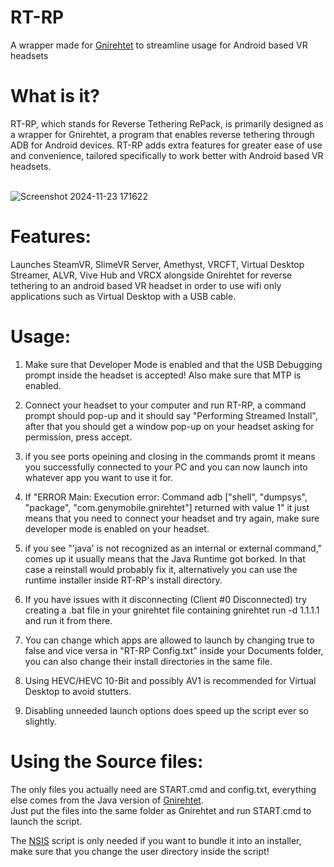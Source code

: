 # RT-RP
A wrapper made for [Gnirehtet](https://github.com/Genymobile/gnirehtet) to streamline usage for Android based VR headsets

<h1><strong>What is it?</strong><br></h1>
RT-RP, which stands for Reverse Tethering RePack, is primarily designed as a wrapper for Gnirehtet, a program that enables reverse tethering through ADB for Android devices. RT-RP adds extra features for greater ease of use and convenience, tailored specifically to work better with Android based VR headsets.
<br></br>

![Screenshot 2024-11-23 171622](https://github.com/user-attachments/assets/00b10289-36b2-4149-9c8c-b76d5708ffab)


<h1><strong>Features:</strong><br></h1>
Launches SteamVR, SlimeVR Server, Amethyst, VRCFT, Virtual Desktop Streamer, ALVR, Vive Hub and VRCX alongside Gnirehtet for reverse tethering to an android based VR headset in order to use wifi only applications such as Virtual Desktop with a USB cable.


<p></p>
<h1><strong>Usage:</strong></h1>

1. Make sure that Developer Mode is enabled and that the USB Debugging prompt inside the headset is accepted! Also make sure that MTP is enabled.

2. Connect your headset to your computer and run RT-RP, a command prompt should pop-up and it should say "Performing Streamed Install", after that you should get a window pop-up on your headset asking for permission, press accept.

3. if you see ports opeining and closing in the commands promt it means you successfully connected to your PC and you can now launch into whatever app you want to use it for.

4. If "ERROR Main: Execution error: Command adb ["shell", "dumpsys", "package", "com.genymobile.gnirehtet"] returned with value 1" it just means that you need to connect your headset and try again, make sure developer mode is enabled on your headset.

5. if you see "'java' is not recognized as an internal or external command," comes up it usually means that the Java Runtime got borked. In that case a reinstall would probably fix it, alternatively you can use the runtime installer inside RT-RP's install directory.

6. If you have issues with it disconnecting (Client #0 Disconnected) try creating a .bat file in your gnirehtet file containing gnirehtet run -d 1.1.1.1 and run it from there.

7. You can change which apps are allowed to launch by changing true to false and vice versa in "RT-RP Config.txt" inside your Documents folder, you can also change their install directories in the same file.

8. Using HEVC/HEVC 10-Bit and possibly AV1 is recommended for Virtual Desktop to avoid stutters.

9. Disabling unneeded launch options does speed up the script ever so slightly. 

<h1><strong>Using the Source files:</strong></h1>

The only files you actually need are START.cmd and config.txt, everything else comes from the Java version of [Gnirehtet](https://github.com/Genymobile/gnirehtet).<br> Just put the files into the same folder as Gnirehtet and run START.cmd to launch the script.

The [NSIS](https://nsis.sourceforge.io/Main_Page) script is only needed if you want to bundle it into an installer, make sure that you change the user directory inside the script!


<h1 style="font-size:300%;"></h1>
